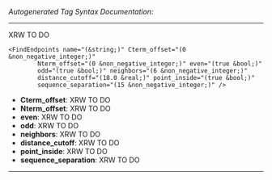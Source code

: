 _Autogenerated Tag Syntax Documentation:_

---
XRW TO DO

```
<FindEndpoints name="(&string;)" Cterm_offset="(0 &non_negative_integer;)"
        Nterm_offset="(0 &non_negative_integer;)" even="(true &bool;)"
        odd="(true &bool;)" neighbors="(6 &non_negative_integer;)"
        distance_cutoff="(18.0 &real;)" point_inside="(true &bool;)"
        sequence_separation="(15 &non_negative_integer;)" />
```

-   **Cterm_offset**: XRW TO DO
-   **Nterm_offset**: XRW TO DO
-   **even**: XRW TO DO
-   **odd**: XRW TO DO
-   **neighbors**: XRW TO DO
-   **distance_cutoff**: XRW TO DO
-   **point_inside**: XRW TO DO
-   **sequence_separation**: XRW TO DO

---
